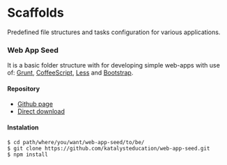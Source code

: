 # Scaffolds
Predefined file structures and tasks configuration for various applications.

### Web App Seed
It is a basic folder structure with for developing simple web-apps with use of:
[Grunt](http://gruntjs.com/), [CoffeeScript](http://coffeescript.org/), [Less](http://lesscss.org/) and [Bootstrap](http://getbootstrap.com/).

#### Repository
- [Github page](https://github.com/katalysteducation/web-app-seed)
- [Direct download](https://github.com/katalysteducation/web-app-seed/archive/master.zip)

#### Instalation
    $ cd path/where/you/want/web-app-seed/to/be/
    $ git clone https://github.com/katalysteducation/web-app-seed.git
    $ npm install
     
